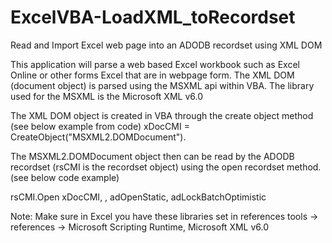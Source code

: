 # ExcelVBA-LoadXML_toRecordset
 Read and Import Excel web page into an ADODB recordset using XML DOM

 This application will parse a web based Excel workbook such as Excel Online or other forms Excel that are in webpage form. The XML DOM (document object) is parsed using the MSXML api within VBA. The library used for the MSXML is the Microsoft XML v6.0

 The XML DOM object is created in VBA through the create object method (see below example from code) 
 xDocCMI = CreateObject("MSXML2.DOMDocument"). 

 The MSXML2.DOMDocument object then can be read by the ADODB recordset (rsCMI is the recordset object) using the open recordset method. (see below code example)

 rsCMI.Open xDocCMI, , adOpenStatic, adLockBatchOptimistic

 Note: Make sure in Excel you have these libraries set in references tools -> references ->  Microsoft Scripting Runtime, Microsoft XML v6.0
